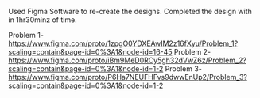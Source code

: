 Used Figma Software to re-create the designs. Completed the design with in 1hr30minz of time.

Problem 1- https://www.figma.com/proto/1zpgO0YDXEAwIM2z16fXyu/Problem_1?scaling=contain&page-id=0%3A1&node-id=16-45
Problem 2- https://www.figma.com/proto/iBm9MeD0RCy5gh32dVwZ6z/Problem_2?scaling=contain&page-id=0%3A1&node-id=1-2
Problem 3- https://www.figma.com/proto/P6Ha7NEUFHFvs9dwwEnUp2/Problem_3?scaling=contain&page-id=0%3A1&node-id=1-2

